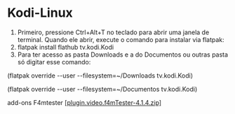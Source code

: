 # Kodi-Linux

1. Primeiro, pressione Ctrl+Alt+T no teclado para abrir uma janela de terminal. Quando ele abrir, execute o comando para instalar via flatpak:
2. flatpak install flathub tv.kodi.Kodi
3. Para ter acesso as pasta Downloads e a do Documentos ou outras pasta só digitar esse comando:

(flatpak override --user --filesystem=~/Downloads tv.kodi.Kodi)

(flatpak override --user --filesystem=~/Documentos tv.kodi.Kodi)

add-ons F4mtester
[[plugin.video.f4mTester-4.1.4.zip]](https://github.com/gloriosotv/Kodi-Linux/raw/refs/heads/main/plugin.video.f4mTester-4.1.4.zip)
